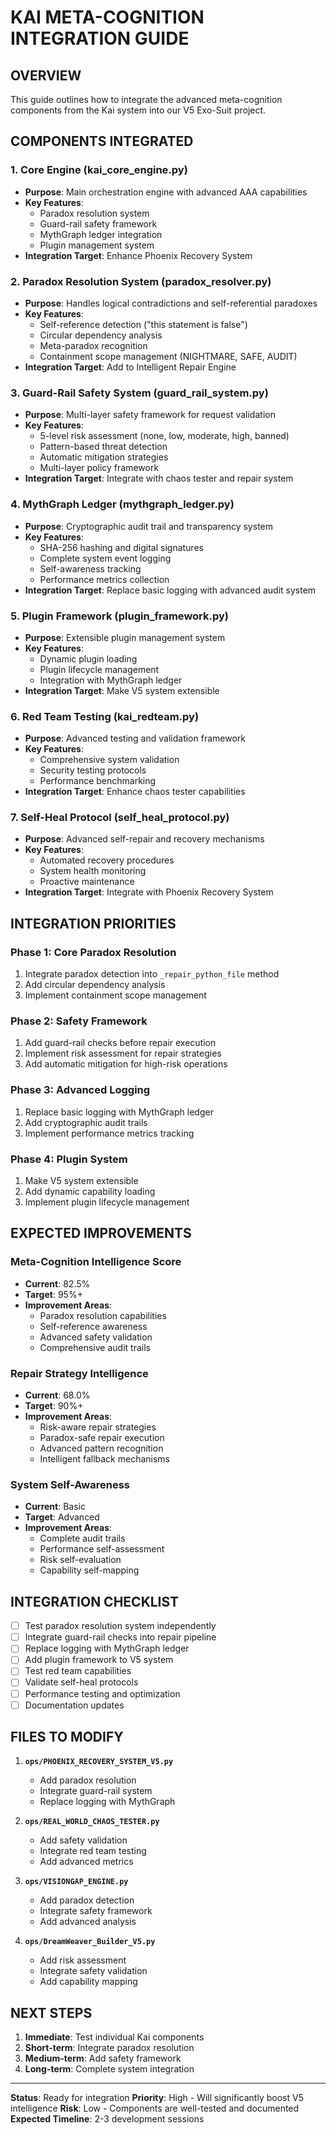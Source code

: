 # KAI META-COGNITION INTEGRATION GUIDE

## **OVERVIEW**
This guide outlines how to integrate the advanced meta-cognition components from the Kai system into our V5 Exo-Suit project.

## **COMPONENTS INTEGRATED**

### **1. Core Engine (kai_core_engine.py)**
- **Purpose**: Main orchestration engine with advanced AAA capabilities
- **Key Features**:
  - Paradox resolution system
  - Guard-rail safety framework
  - MythGraph ledger integration
  - Plugin management system
- **Integration Target**: Enhance Phoenix Recovery System

### **2. Paradox Resolution System (paradox_resolver.py)**
- **Purpose**: Handles logical contradictions and self-referential paradoxes
- **Key Features**:
  - Self-reference detection ("this statement is false")
  - Circular dependency analysis
  - Meta-paradox recognition
  - Containment scope management (NIGHTMARE, SAFE, AUDIT)
- **Integration Target**: Add to Intelligent Repair Engine

### **3. Guard-Rail Safety System (guard_rail_system.py)**
- **Purpose**: Multi-layer safety framework for request validation
- **Key Features**:
  - 5-level risk assessment (none, low, moderate, high, banned)
  - Pattern-based threat detection
  - Automatic mitigation strategies
  - Multi-layer policy framework
- **Integration Target**: Integrate with chaos tester and repair system

### **4. MythGraph Ledger (mythgraph_ledger.py)**
- **Purpose**: Cryptographic audit trail and transparency system
- **Key Features**:
  - SHA-256 hashing and digital signatures
  - Complete system event logging
  - Self-awareness tracking
  - Performance metrics collection
- **Integration Target**: Replace basic logging with advanced audit system

### **5. Plugin Framework (plugin_framework.py)**
- **Purpose**: Extensible plugin management system
- **Key Features**:
  - Dynamic plugin loading
  - Plugin lifecycle management
  - Integration with MythGraph ledger
- **Integration Target**: Make V5 system extensible

### **6. Red Team Testing (kai_redteam.py)**
- **Purpose**: Advanced testing and validation framework
- **Key Features**:
  - Comprehensive system validation
  - Security testing protocols
  - Performance benchmarking
- **Integration Target**: Enhance chaos tester capabilities

### **7. Self-Heal Protocol (self_heal_protocol.py)**
- **Purpose**: Advanced self-repair and recovery mechanisms
- **Key Features**:
  - Automated recovery procedures
  - System health monitoring
  - Proactive maintenance
- **Integration Target**: Integrate with Phoenix Recovery System

## **INTEGRATION PRIORITIES**

### **Phase 1: Core Paradox Resolution**
1. Integrate paradox detection into `_repair_python_file` method
2. Add circular dependency analysis
3. Implement containment scope management

### **Phase 2: Safety Framework**
1. Add guard-rail checks before repair execution
2. Implement risk assessment for repair strategies
3. Add automatic mitigation for high-risk operations

### **Phase 3: Advanced Logging**
1. Replace basic logging with MythGraph ledger
2. Add cryptographic audit trails
3. Implement performance metrics tracking

### **Phase 4: Plugin System**
1. Make V5 system extensible
2. Add dynamic capability loading
3. Implement plugin lifecycle management

## **EXPECTED IMPROVEMENTS**

### **Meta-Cognition Intelligence Score**
- **Current**: 82.5%
- **Target**: 95%+
- **Improvement Areas**:
  - Paradox resolution capabilities
  - Self-reference awareness
  - Advanced safety validation
  - Comprehensive audit trails

### **Repair Strategy Intelligence**
- **Current**: 68.0%
- **Target**: 90%+
- **Improvement Areas**:
  - Risk-aware repair strategies
  - Paradox-safe repair execution
  - Advanced pattern recognition
  - Intelligent fallback mechanisms

### **System Self-Awareness**
- **Current**: Basic
- **Target**: Advanced
- **Improvement Areas**:
  - Complete audit trails
  - Performance self-assessment
  - Risk self-evaluation
  - Capability self-mapping

## **INTEGRATION CHECKLIST**

- [ ] Test paradox resolution system independently
- [ ] Integrate guard-rail checks into repair pipeline
- [ ] Replace logging with MythGraph ledger
- [ ] Add plugin framework to V5 system
- [ ] Test red team capabilities
- [ ] Validate self-heal protocols
- [ ] Performance testing and optimization
- [ ] Documentation updates

## **FILES TO MODIFY**

1. **`ops/PHOENIX_RECOVERY_SYSTEM_V5.py`**
   - Add paradox resolution
   - Integrate guard-rail system
   - Replace logging with MythGraph

2. **`ops/REAL_WORLD_CHAOS_TESTER.py`**
   - Add safety validation
   - Integrate red team testing
   - Add advanced metrics

3. **`ops/VISIONGAP_ENGINE.py`**
   - Add paradox detection
   - Integrate safety framework
   - Add advanced analysis

4. **`ops/DreamWeaver_Builder_V5.py`**
   - Add risk assessment
   - Integrate safety validation
   - Add capability mapping

## **NEXT STEPS**

1. **Immediate**: Test individual Kai components
2. **Short-term**: Integrate paradox resolution
3. **Medium-term**: Add safety framework
4. **Long-term**: Complete system integration

---

**Status**: Ready for integration
**Priority**: High - Will significantly boost V5 intelligence
**Risk**: Low - Components are well-tested and documented
**Expected Timeline**: 2-3 development sessions
